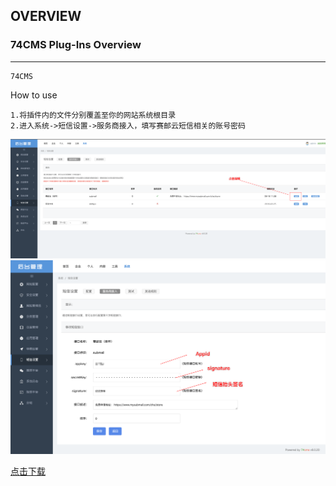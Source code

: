 ## OVERVIEW

### 74CMS Plug-Ins Overview

------
	74CMS
How to use

	1.将插件内的文件分别覆盖至你的网站系统根目录
	2.进入系统->短信设置->服务商接入，填写赛邮云短信相关的账号密码


![Submail](./markdown/1.png)
![Submail](./markdown/2.png)


[点击下载](https://github.com/submail-developers/74cms_sms/archive/master.zip)
